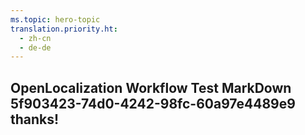```yaml
---
ms.topic: hero-topic
translation.priority.ht: 
  - zh-cn
  - de-de
---
```

## OpenLocalization Workflow Test MarkDown 5f903423-74d0-4242-98fc-60a97e4489e9 thanks!

